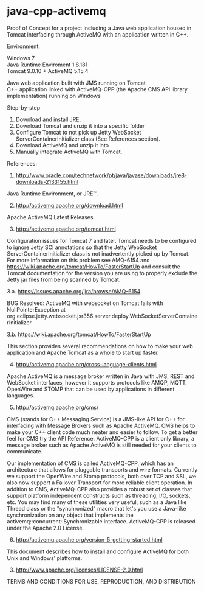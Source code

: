 # java-cpp-activemq
Proof of Concept for a project including a Java web application housed in Tomcat interfacing through ActiveMQ with an application written in C++.

Environment:

Windows 7 <br/>
Java Runtime Enviroment 1.8.181 <br/>
Tomcat 9.0.10 + ActiveMQ 5.15.4 <br/>

Java web application built with JMS running on Tomcat <br/>
C++ application linked with ActiveMQ-CPP (the Apache CMS API library implementation) running on Windows <br/>

Step-by-step

1. Download and install JRE.
2. Download Tomcat and unzip it into a specific folder
3. Configure Tomcat to not pick up Jetty WebSocket ServerContainerInitializer class (See References section).
4. Download ActiveMQ and unzip it into 
5. Manually integrate ActiveMQ with Tomcat.

References:

1. http://www.oracle.com/technetwork/pt/java/javase/downloads/jre8-downloads-2133155.html

Java Runtime Environment, or JRE™.

2. http://activemq.apache.org/download.html

Apache ActiveMQ Latest Releases.

3. http://activemq.apache.org/tomcat.html

Configuration issues for Tomcat 7 and later.
Tomcat needs to be configured to ignore Jetty SCI annotations so that the Jetty WebSocket ServerContainerInitializer class is not inadvertently picked up by Tomcat. For more information on this problem see AMQ-6154 and https://wiki.apache.org/tomcat/HowTo/FasterStartUp and consult the Tomcat documentation for the version you are using to properly exclude the Jetty jar files from being scanned by Tomcat.

3.a. https://issues.apache.org/jira/browse/AMQ-6154

BUG Resolved: ActiveMQ with websocket on Tomcat fails with NullPointerException at org.eclipse.jetty.websocket.jsr356.server.deploy.WebSocketServerContainerInitializer

3.b. https://wiki.apache.org/tomcat/HowTo/FasterStartUp

This section provides several recommendations on how to make your web application and Apache Tomcat as a whole to start up faster.

4. http://activemq.apache.org/cross-language-clients.html

Apache ActiveMQ is a message broker written in Java with JMS, REST and WebSocket interfaces, however it supports protocols like AMQP, MQTT, OpenWire and STOMP that can be used by applications in different languages.

5. http://activemq.apache.org/cms/

CMS (stands for C++ Messaging Service) is a JMS-like API for C++ for interfacing with Message Brokers such as Apache ActiveMQ. CMS helps to make your C++ client code much neater and easier to follow. To get a better feel for CMS try the API Reference. ActiveMQ-CPP is a client only library, a message broker such as Apache ActiveMQ is still needed for your clients to communicate.

Our implementation of CMS is called ActiveMQ-CPP, which has an architecture that allows for pluggable transports and wire formats. Currently we support the OpenWire and Stomp protocols, both over TCP and SSL, we also now support a Failover Transport for more reliable client operation. In addition to CMS, ActiveMQ-CPP also provides a robust set of classes that support platform independent constructs such as threading, I/O, sockets, etc. You may find many of these utilities very useful, such as a Java like Thread class or the "synchronized" macro that let's you use a Java-like synchronization on any object that implements the activemq::concurrent::Synchronizable interface. ActiveMQ-CPP is released under the Apache 2.0 License.

6. http://activemq.apache.org/version-5-getting-started.html

This document describes how to install and configure ActiveMQ for both Unix and Windows' platforms.

3. http://www.apache.org/licenses/LICENSE-2.0.html

TERMS AND CONDITIONS FOR USE, REPRODUCTION, AND DISTRIBUTION

